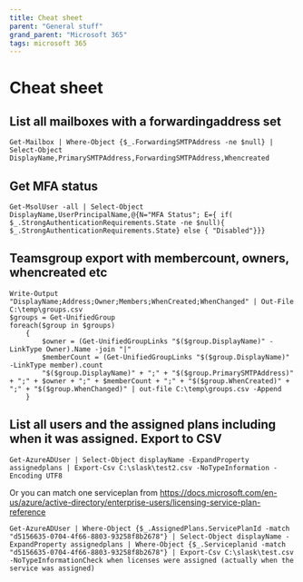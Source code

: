 ```yaml
---
title: Cheat sheet
parent: "General stuff"
grand_parent: "Microsoft 365"
tags: microsoft 365
---
```


# Cheat sheet
## List all mailboxes with a forwardingaddress set
```
Get-Mailbox | Where-Object {$_.ForwardingSMTPAddress -ne $null} | Select-Object DisplayName,PrimarySMTPAddress,ForwardingSMTPAddress,Whencreated
```

## Get MFA status
```
Get-MsolUser -all | Select-Object DisplayName,UserPrincipalName,@{N="MFA Status"; E={ if( $_.StrongAuthenticationRequirements.State -ne $null){ $_.StrongAuthenticationRequirements.State} else { "Disabled"}}}
```

## Teamsgroup export with membercount, owners, whencreated etc
```
Write-Output "DisplayName;Address;Owner;Members;WhenCreated;WhenChanged" | Out-File C:\temp\groups.csv
$groups = Get-UnifiedGroup 
foreach($group in $groups)
    {
        $owner = (Get-UnifiedGroupLinks "$($group.DisplayName)" -LinkType Owner).Name -join "|"
        $memberCount = (Get-UnifiedGroupLinks "$($group.DisplayName)" -LinkType member).count
        "$($group.DisplayName)" + ";" + "$($group.PrimarySMTPAddress)" + ";" + $owner + ";" + $memberCount + ";" + "$($group.WhenCreated)" + ";" + "$($group.WhenChanged)" | out-file C:\temp\groups.csv -Append
    }
```

## List all users and the assigned plans including when it was assigned. Export to CSV
```
Get-AzureADUser | Select-Object displayName -ExpandProperty assignedplans | Export-Csv C:\slask\test2.csv -NoTypeInformation -Encoding UTF8
```

Or you can match one serviceplan from https://docs.microsoft.com/en-us/azure/active-directory/enterprise-users/licensing-service-plan-reference

```
Get-AzureADUser | Where-Object {$_.AssignedPlans.ServicePlanId -match "d5156635-0704-4f66-8803-93258f8b2678"} | Select-Object displayName -ExpandProperty assignedplans | Where-Object {$_.Serviceplanid -match "d5156635-0704-4f66-8803-93258f8b2678"} | Export-Csv C:\slask\test.csv -NoTypeInformationCheck when licenses were assigned (actually when the service was assigned)
```